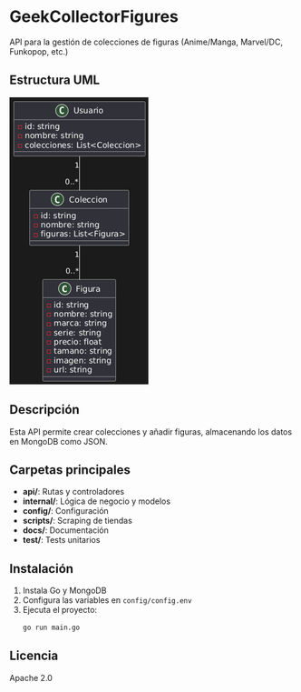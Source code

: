 # GeekCollectorFigures

API para la gestión de colecciones de figuras (Anime/Manga, Marvel/DC, Funkopop, etc.)

## Estructura UML

![UML Figuras](uml%20api%20fuguras.png)

## Descripción
Esta API permite crear colecciones y añadir figuras, almacenando los datos en MongoDB como JSON.

## Carpetas principales
- **api/**: Rutas y controladores
- **internal/**: Lógica de negocio y modelos
- **config/**: Configuración
- **scripts/**: Scraping de tiendas
- **docs/**: Documentación
- **test/**: Tests unitarios

## Instalación
1. Instala Go y MongoDB
2. Configura las variables en `config/config.env`
3. Ejecuta el proyecto:
   ```bash
   go run main.go
   ```

## Licencia
Apache 2.0